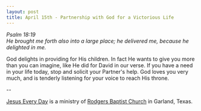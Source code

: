 ```yaml
---
layout: post
title: April 15th - Partnership with God for a Victorious Life
---
```


_Psalm 18:19  
He brought me forth also into a large place; he delivered me,
because he delighted in me._

God delights in providing for His children. In fact He wants to
give you more than you can imagine, like He did for David in our
verse. If you have a need in your life today, stop and solicit your
Partner's help. God loves you very much, and is tenderly listening
for your voice to reach His throne.

 --

<a href=http://jesuseveryday.net>Jesus Every Day</a> is a ministry of <a href=http://rodgersbaptist.net>Rodgers Baptist Church</a> in Garland, Texas.
